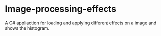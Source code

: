 Image-processing-effects
========================

A C# appliaction for loading and applying different effects on a image and shows the histogram.
